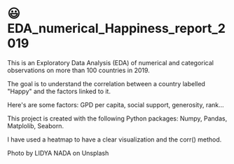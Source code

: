 # 😃 EDA_numerical_Happiness_report_2019
This is an Exploratory Data Analysis (EDA) of numerical and categorical observations on more than 100 countries in 2019.

The goal is to understand the correlation between a country labelled "Happy" and the factors linked to it.

Here's are some factors: GPD per capita, social support, generosity, rank... 

This project is created with the following Python packages: Numpy, Pandas, Matplolib, Seaborn.

I have used a heatmap to have a clear visualization and the corr() method. 

Photo by LIDYA NADA on Unsplash
